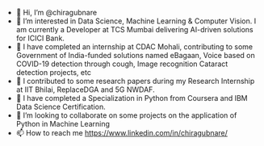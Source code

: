 - 👋 Hi, I’m @chiragubnare
- 👀 I’m interested in Data Science, Machine Learning & Computer Vision.
      I am currently a Developer at TCS Mumbai delivering AI-driven solutions for ICICI Bank.
- 🌱 I have completed an internship at CDAC Mohali, contributing to some Government of India-funded solutions named eBagaan, Voice based on COVID-19 detection through cough, Image recognition Cataract detection projects, etc
- 🌱 I contributed to some research papers during my Research Internship at IIT Bhilai, ReplaceDGA and 5G NWDAF.
- 🌱 I have completed a Specialization in Python from Coursera and IBM Data Science Certification.
- 💞️ I’m looking to collaborate on some projects on the application of Python in Machine Learning
- 📫 How to reach me https://www.linkedin.com/in/chiragubnare/

<!---
chiragubnare/chiragubnare is a ✨ special ✨ repository because its `README.md` (this file) appears on your GitHub profile.
You can click the Preview link to take a look at your changes.
--->
